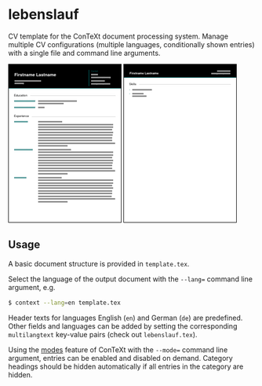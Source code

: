# lebenslauf

CV template for the ConTeXt document processing system. Manage multiple CV configurations (multiple languages, conditionally shown entries) with a single file and command line arguments.


![example CV created from template](example.png)


## Usage

A basic document structure is provided in `template.tex`.

Select the language of the output document with the `--lang=` command line argument, e.g.

```bash
$ context --lang=en template.tex
```

Header texts for languages English (`en`) and German (`de`) are predefined. Other fields and languages can be added by setting the corresponding `multilangtext` key-value pairs (check out `lebenslauf.tex`).

Using the [modes](https://wiki.contextgarden.net/Modes) feature of ConTeXt with the `--mode=` command line argument, entries can be enabled and disabled on demand. Category headings should be hidden automatically if all entries in the category are hidden.

